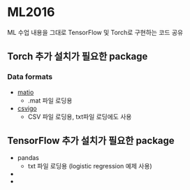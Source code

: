 # ML2016
ML 수업 내용을 그대로 TensorFlow 및 Torch로 구현하는 코드 공유



## Torch 추가 설치가 필요한 package
### Data formats
* [matio](https://github.com/soumith/matio-ffi.torch)
  * .mat 파일 로딩용
* [csvigo](https://github.com/clementfarabet/lua---csv)
  * CSV 파일 로딩용, txt파일 로딩에도 사용


## TensorFlow 추가 설치가 필요한 package
* pandas
  * txt 파일 로딩용 (logistic regression 예제 사용)
*
*
